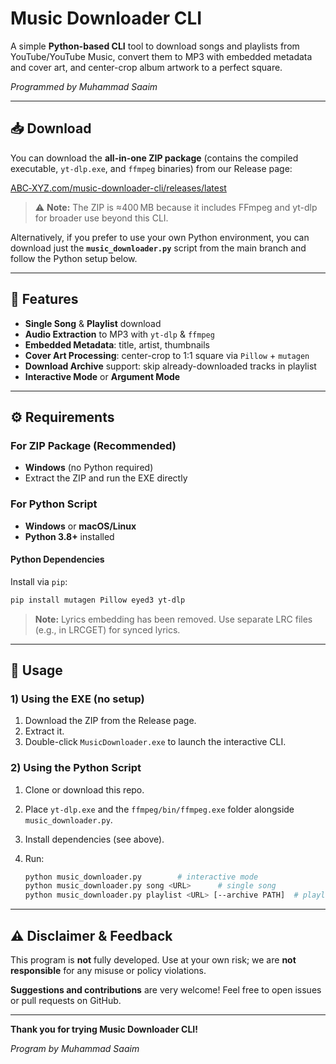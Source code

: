 # Music Downloader CLI

A simple **Python-based CLI** tool to download songs and playlists from YouTube/YouTube Music, convert them to MP3 with embedded metadata and cover art, and center-crop album artwork to a perfect square.

*Programmed by Muhammad Saaim*

---

## 📥 Download

You can download the **all-in-one ZIP package** (contains the compiled executable, `yt-dlp.exe`, and `ffmpeg` binaries) from our Release page:

[ABC‑XYZ.com/music-downloader-cli/releases/latest](https://ABC-XYZ.com/music-downloader-cli/releases/latest)

> ⚠️ **Note:** The ZIP is ≈400 MB because it includes FFmpeg and yt-dlp for broader use beyond this CLI.

Alternatively, if you prefer to use your own Python environment, you can download just the **`music_downloader.py`** script from the main branch and follow the Python setup below.

---

## 🔧 Features

* **Single Song** & **Playlist** download
* **Audio Extraction** to MP3 with `yt-dlp` & `ffmpeg`
* **Embedded Metadata**: title, artist, thumbnails
* **Cover Art Processing**: center-crop to 1:1 square via `Pillow` + `mutagen`
* **Download Archive** support: skip already-downloaded tracks in playlist
* **Interactive Mode** or **Argument Mode**

---

## ⚙️ Requirements

### For ZIP Package (Recommended)

* **Windows** (no Python required)
* Extract the ZIP and run the EXE directly

### For Python Script

* **Windows** or **macOS/Linux**
* **Python 3.8+** installed

#### Python Dependencies

Install via `pip`:

```bash
pip install mutagen Pillow eyed3 yt-dlp
```

> **Note:** Lyrics embedding has been removed. Use separate LRC files (e.g., in LRCGET) for synced lyrics.

---

## 🚀 Usage

### 1) Using the EXE (no setup)

1. Download the ZIP from the Release page.
2. Extract it.
3. Double-click `MusicDownloader.exe` to launch the interactive CLI.

### 2) Using the Python Script

1. Clone or download this repo.
2. Place `yt-dlp.exe` and the `ffmpeg/bin/ffmpeg.exe` folder alongside `music_downloader.py`.
3. Install dependencies (see above).
4. Run:

   ```bash
   python music_downloader.py        # interactive mode
   python music_downloader.py song <URL>      # single song
   python music_downloader.py playlist <URL> [--archive PATH]  # playlist
   ```

---

## ⚠️ Disclaimer & Feedback

This program is **not** fully developed. Use at your own risk; we are **not responsible** for any misuse or policy violations.

**Suggestions and contributions** are very welcome! Feel free to open issues or pull requests on GitHub.

---

**Thank you for trying Music Downloader CLI!**

*Program by Muhammad Saaim*

